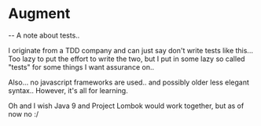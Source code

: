 # Augment

-- A note about tests..

I originate from a TDD company and can just say don't write tests like this... Too lazy to put the effort to write the two, but I put in some lazy so called "tests" for some things I want assurance on..

Also... no javascript frameworks are used.. and possibly older less elegant syntax.. However, it's all for learning.



Oh and I wish Java 9 and Project Lombok would work together, but as of now no :/